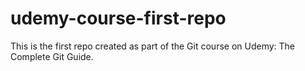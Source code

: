 # udemy-course-first-repo
This is the first repo created as part of the Git course on Udemy: The Complete Git Guide.
